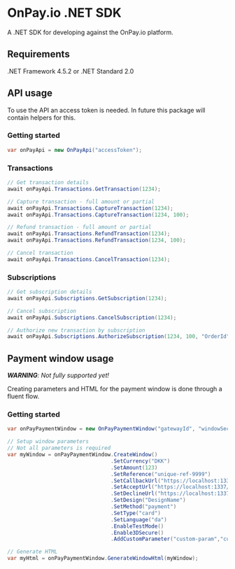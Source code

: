 # OnPay.io .NET SDK

A .NET SDK for developing against the OnPay.io platform.

## Requirements
.NET Framework 4.5.2 or .NET Standard 2.0

## API usage

To use the API an access token is needed. In future this package will contain helpers for this.

### Getting started
```csharp
var onPayApi = new OnPayApi("accessToken");
```

### Transactions
```csharp
// Get transaction details
await onPayApi.Transactions.GetTransaction(1234);

// Capture transaction - full amount or partial
await onPayApi.Transactions.CaptureTransaction(1234);
await onPayApi.Transactions.CaptureTransaction(1234, 100);

// Refund transaction - full amount or partial
await onPayApi.Transactions.RefundTransaction(1234);
await onPayApi.Transactions.RefundTransaction(1234, 100);

// Cancel transaction
await onPayApi.Transactions.CancelTransaction(1234);
```

### Subscriptions
```csharp
// Get subscription details
await onPayApi.Subscriptions.GetSubscription(1234);

// Cancel subscription
await onPayApi.Subscriptions.CancelSubscription(1234);

// Authorize new transaction by subscription
await onPayApi.Subscriptions.AuthorizeSubscription(1234, 100, "OrderId");
```

## Payment window usage

___WARNING__: Not fully supported yet!_

Creating parameters and HTML for the payment window is done through a fluent flow.

### Getting started
```csharp
var onPayPaymentWindow = new OnPayPaymentWindow("gatewayId", "windowSecret");

// Setup window parameters
// Not all parameters is required
var myWindow = onPayPaymentWindow.CreateWindow()
                                 .SetCurrency("DKK")
                                 .SetAmount(123)
                                 .SetReference("unique-ref-9999")
                                 .SetCallbackUrl("https://localhost:1337/payment/callback")
                                 .SetAcceptUrl("https://localhost:1337/payment/accept")
                                 .SetDeclineUrl("https://localhost:1337/payment/decline")
                                 .SetDesign("DesignName")
                                 .SetMethod("payment")
                                 .SetType("card")
                                 .SetLanguage("da")
                                 .EnableTestMode() 
                                 .Enable3DSecure()
                                 .AddCustomParameter("custom-param","custom-value");

// Generate HTML
var myHtml = onPayPaymentWindow.GenerateWindowHtml(myWindow);
```